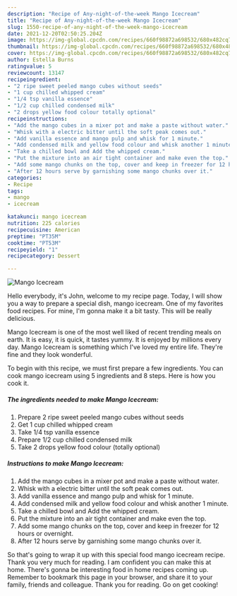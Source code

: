 ```yaml
---
description: "Recipe of Any-night-of-the-week Mango Icecream"
title: "Recipe of Any-night-of-the-week Mango Icecream"
slug: 1550-recipe-of-any-night-of-the-week-mango-icecream
date: 2021-12-20T02:50:25.204Z
image: https://img-global.cpcdn.com/recipes/660f98872a698532/680x482cq70/mango-icecream-recipe-main-photo.jpg
thumbnail: https://img-global.cpcdn.com/recipes/660f98872a698532/680x482cq70/mango-icecream-recipe-main-photo.jpg
cover: https://img-global.cpcdn.com/recipes/660f98872a698532/680x482cq70/mango-icecream-recipe-main-photo.jpg
author: Estella Burns
ratingvalue: 5
reviewcount: 13147
recipeingredient:
- "2 ripe sweet peeled mango cubes without seeds"
- "1 cup chilled whipped cream"
- "1/4 tsp vanilla essence"
- "1/2 cup chilled condensed milk"
- "2 drops yellow food colour totally optional"
recipeinstructions:
- "Add the mango cubes in a mixer pot and make a paste without water."
- "Whisk with a electric bitter until the soft peak comes out."
- "Add vanilla essence and mango pulp and whisk for 1 minute."
- "Add condensed milk and yellow food colour and whisk another 1 minute."
- "Take a chilled bowl and Add the whipped cream."
- "Put the mixture into an air tight container and make even the top."
- "Add some mango chunks on the top, cover and keep in freezer for 12 hours or overnight."
- "After 12 hours serve by garnishing some mango chunks over it."
categories:
- Recipe
tags:
- mango
- icecream

katakunci: mango icecream 
nutrition: 225 calories
recipecuisine: American
preptime: "PT35M"
cooktime: "PT53M"
recipeyield: "1"
recipecategory: Dessert

---
```



![Mango Icecream](https://img-global.cpcdn.com/recipes/660f98872a698532/680x482cq70/mango-icecream-recipe-main-photo.jpg)

Hello everybody, it's John, welcome to my recipe page. Today, I will show you a way to prepare a special dish, mango icecream. One of my favorites food recipes. For mine, I'm gonna make it a bit tasty. This will be really delicious.

Mango Icecream is one of the most well liked of recent trending meals on earth. It is easy, it is quick, it tastes yummy. It is enjoyed by millions every day. Mango Icecream is something which I've loved my entire life. They're fine and they look wonderful.




To begin with this recipe, we must first prepare a few ingredients. You can cook mango icecream using 5 ingredients and 8 steps. Here is how you cook it.

<!--inarticleads1-->

##### The ingredients needed to make Mango Icecream:

1. Prepare 2 ripe sweet peeled mango cubes without seeds
1. Get 1 cup chilled whipped cream
1. Take 1/4 tsp vanilla essence
1. Prepare 1/2 cup chilled condensed milk
1. Take 2 drops yellow food colour (totally optional)




<!--inarticleads2-->

##### Instructions to make Mango Icecream:

1. Add the mango cubes in a mixer pot and make a paste without water.
1. Whisk with a electric bitter until the soft peak comes out.
1. Add vanilla essence and mango pulp and whisk for 1 minute.
1. Add condensed milk and yellow food colour and whisk another 1 minute.
1. Take a chilled bowl and Add the whipped cream.
1. Put the mixture into an air tight container and make even the top.
1. Add some mango chunks on the top, cover and keep in freezer for 12 hours or overnight.
1. After 12 hours serve by garnishing some mango chunks over it.




So that's going to wrap it up with this special food mango icecream recipe. Thank you very much for reading. I am confident you can make this at home. There's gonna be interesting food in home recipes coming up. Remember to bookmark this page in your browser, and share it to your family, friends and colleague. Thank you for reading. Go on get cooking!
